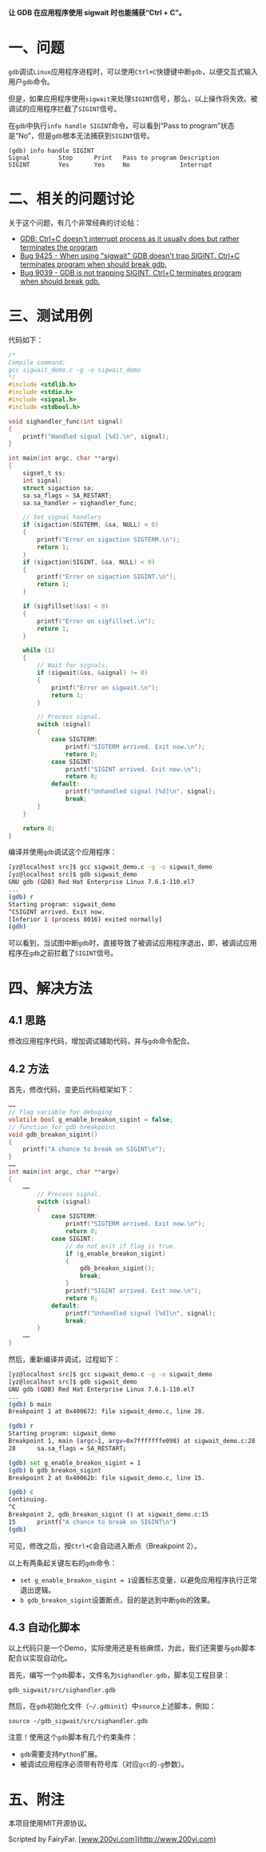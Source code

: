**让 GDB 在应用程序使用 sigwait 时也能捕获“Ctrl + C”。**

# 一、问题

`gdb`调试`Linux`应用程序进程时，可以使用`Ctrl+C`快捷键中断`gdb`，以便交互式输入用户`gdb`命令。

但是，如果应用程序使用`sigwait`来处理`SIGINT`信号，那么，以上操作将失效。被调试的应用程序拦截了`SIGINT`信号。

在`gdb`中执行`info handle SIGINT`命令，可以看到“Pass to program”状态是“No”，但是`gdb`根本无法捕获到`SIGINT`信号。

```
(gdb) info handle SIGINT
Signal        Stop      Print   Pass to program Description
SIGINT        Yes       Yes     No              Interrupt
```

# 二、相关的问题讨论

关于这个问题，有几个非常经典的讨论帖：

* [GDB: Ctrl+C doesn't interrupt process as it usually does but rather terminates the program](https://stackoverflow.com/questions/5857300/gdb-ctrlc-doesnt-interrupt-process-as-it-usually-does-but-rather-terminates-t)
* [Bug 9425 - When using "sigwait" GDB doesn't trap SIGINT. Ctrl+C terminates program when should break gdb.](https://sourceware.org/bugzilla/show_bug.cgi?id=9425)
* [Bug 9039 - GDB is not trapping SIGINT. Ctrl+C terminates program when should break gdb.](https://bugzilla.kernel.org/show_bug.cgi?id=9039)

# 三、测试用例

代码如下：

```c
/*
Compile command:
gcc sigwait_demo.c -g -o sigwait_demo
*/
#include <stdlib.h>
#include <stdio.h>
#include <signal.h>
#include <stdbool.h>

void sighandler_func(int signal)
{
	printf("Handled signal [%d].\n", signal);
}

int main(int argc, char **argv)
{
	sigset_t ss;
	int signal;
	struct sigaction sa;
	sa.sa_flags = SA_RESTART;
	sa.sa_handler = sighandler_func;

	// Set signal handlers
	if (sigaction(SIGTERM, &sa, NULL) < 0)
	{
		printf("Error on sigaction SIGTERM.\n");
		return 1;
	}
	if (sigaction(SIGINT, &sa, NULL) < 0)
	{
		printf("Error on sigaction SIGINT.\n");
		return 1;
	}

	if (sigfillset(&ss) < 0)
	{
		printf("Error on sigfillset.\n");
		return 1;
	}

	while (1)
	{
		// Wait for signals.
		if (sigwait(&ss, &signal) != 0)
		{
			printf("Error on sigwait.\n");
			return 1;
		}

		// Process signal.
		switch (signal)
		{
			case SIGTERM:
				printf("SIGTERM arrived. Exit now.\n");
				return 0;
			case SIGINT:
				printf("SIGINT arrived. Exit now.\n");
				return 0;
			default:
				printf("Unhandled signal [%d]\n", signal);
				break;
		}
	}

	return 0;
}
```

编译并使用`gdb`调试这个应用程序：

```bash
[yz@localhost src]$ gcc sigwait_demo.c -g -o sigwait_demo
[yz@localhost src]$ gdb sigwait_demo
GNU gdb (GDB) Red Hat Enterprise Linux 7.6.1-110.el7
...
(gdb) r
Starting program: sigwait_demo 
^CSIGINT arrived. Exit now.
[Inferior 1 (process 8016) exited normally]
(gdb) 
```

可以看到，当试图中断`gdb`时，直接导致了被调试应用程序退出，即，被调试应用程序在`gdb`之前拦截了`SIGINT`信号。

# 四、解决方法

## 4.1 思路

修改应用程序代码，增加调试辅助代码，并与`gdb`命令配合。

## 4.2 方法

首先，修改代码，变更后代码框架如下：

```c
……
// flag variable for debuging
volatile bool g_enable_breakon_sigint = false;
// function for gdb breakpoint
void gdb_breakon_sigint()
{
	printf("A chance to break on SIGINT\n");
}
……
int main(int argc, char **argv)
{
	……
		// Process signal.
		switch (signal)
		{
			case SIGTERM:
				printf("SIGTERM arrived. Exit now.\n");
				return 0;
			case SIGINT:
				// do not exit if flag is true.
				if (g_enable_breakon_sigint)
				{
					gdb_breakon_sigint();
					break;
				}
				printf("SIGINT arrived. Exit now.\n");
				return 0;
			default:
				printf("Unhandled signal [%d]\n", signal);
				break;
		}
	……
}
```

然后，重新编译并调试，过程如下：

```bash
[yz@localhost src]$ gcc sigwait_demo.c -g -o sigwait_demo
[yz@localhost src]$ gdb sigwait_demo
GNU gdb (GDB) Red Hat Enterprise Linux 7.6.1-110.el7
...
(gdb) b main
Breakpoint 1 at 0x400672: file sigwait_demo.c, line 28.

(gdb) r
Starting program: sigwait_demo 
Breakpoint 1, main (argc=1, argv=0x7fffffffe098) at sigwait_demo.c:28
28		sa.sa_flags = SA_RESTART;

(gdb) set g_enable_breakon_sigint = 1
(gdb) b gdb_breakon_sigint
Breakpoint 2 at 0x40062b: file sigwait_demo.c, line 15.

(gdb) c
Continuing.
^C
Breakpoint 2, gdb_breakon_sigint () at sigwait_demo.c:15
15		printf("A chance to break on SIGINT\n")
(gdb)
```

可见，修改之后，按`Ctrl+C`会自动进入断点（Breakpoint 2）。

以上有两条起关键左右的`gdb`命令：

* `set g_enable_breakon_sigint = 1`设置标志变量，以避免应用程序执行正常退出逻辑。
* `b gdb_breakon_sigint`设置断点，目的是达到中断`gdb`的效果。

## 4.3 自动化脚本

以上代码只是一个Demo，实际使用还是有些麻烦，为此，我们还需要与`gdb`脚本配合以实现自动化。

首先，编写一个`gdb`脚本，文件名为`sighandler.gdb`，脚本见工程目录：

```
gdb_sigwait/src/sighandler.gdb
```

然后，在`gdb`初始化文件（`~/.gdbinit`）中`source`上述脚本，例如：

```
source ~/gdb_sigwait/src/sighandler.gdb
```

注意！使用这个`gdb`脚本有几个约束条件：

- `gdb`需要支持`Python`扩展。
- 被调试应用程序必须带有符号库（对应`gcc`的`-g`参数）。

# 五、附注

本项目使用MIT开源协议。

Scripted by FairyFar. [www.200yi.com](http://www.200yi.com)

